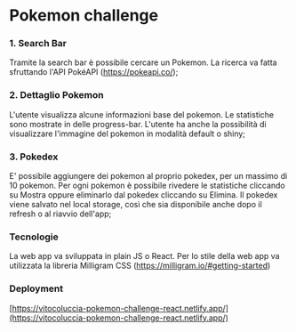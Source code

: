 # Pokemon challenge

### 1. Search Bar
Tramite la search bar è possibile cercare un Pokemon. La ricerca va fatta sfruttando l'API PokéAPI (https://pokeapi.co/);

### 2. Dettaglio Pokemon
L'utente visualizza alcune informazioni base del pokemon. Le statistiche sono mostrate in delle progress-bar. L'utente ha anche la possibilità di visualizzare l'immagine del pokemon in modalità default o shiny;

### 3. Pokedex
E' possibile aggiungere dei pokemon al proprio pokedex, per un massimo di 10 pokemon. Per ogni pokemon è possibile rivedere le statistiche cliccando su Mostra oppure eliminarlo dal pokedex cliccando su Elimina. Il pokedex viene salvato nel local storage, così che sia disponibile anche dopo il refresh o al riavvio dell'app;

### Tecnologie
La web app va sviluppata in plain JS o React. Per lo stile della web app va utilizzata la libreria Milligram CSS (https://milligram.io/#getting-started)

### Deployment

[https://vitocoluccia-pokemon-challenge-react.netlify.app/](https://vitocoluccia-pokemon-challenge-react.netlify.app/)
